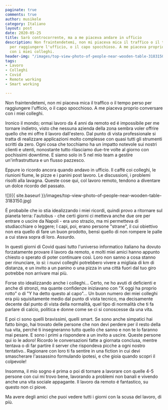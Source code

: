 ```yaml
---
paginate: true
comments: true
author: musikele
category: Italiano
layout: post
date: 2020-05-25
title: Sarò controcorrente, ma a me piaceva andare in ufficio
description: Non fraintendetemi, non mi piaceva mica il traffico o il tempo perso
  per raggiungere l'ufficio, o il capo spocchioso. A me piaceva proprio conversare
  con i miei colleghi.
header-img: "/images/top-view-photo-of-people-near-wooden-table-3183150.jpg"
tags:
- Lavoro
- Colleghi
- Covid
- Remote working
- Smart working

---
```

Non fraintendetemi, non mi piaceva mica il traffico o il tempo perso per raggiungere l'ufficio, o il capo spocchioso. A me piaceva proprio conversare con i miei colleghi.

Ironico il mondo; ormai lavoro da 4 anni da remoto ed é impossibile per me tornare indietro, visto che nessuna azienda della zona sembra voler  offrire quello che mi offre il lavoro dall'estero. Dal punto di vista professionale si tratta di realizzare applicazioni molto complesse con quasi tutti gli strumenti scritti da zero. Ogni cosa che tocchiamo ha un impatto notevole sui nostri clienti e utenti, nonostante tutto rilasciamo due-tre volte al giorno con pochissimi downtime. E siamo solo in 5 nel mio team a gestire un'infrastruttura e un flusso pazzesco.

Eppure io ricordo ancora quando andavo in ufficio. Il caffé coi colleghi, le riunioni fiume, le pizze e i panini post lavoro. Le discussioni, i problemi risolti alla lavagna. Queste cose qui, col lavoro remoto, tendono a diventare un dolce ricordo del passato.

![]({{ site.baseurl }}/images/top-view-photo-of-people-near-wooden-table-3183150.jpg)

É probabile che io stia idealizzando i miei ricordi, quindi provo a ritornare sul pianeta terra: l'autobus - che certi giorni ci metteva anche due ore per entrare o uscire da Napoli - era uno strazio, ma mi permetteva di studiacchiare o leggere; I capi, poi, erano persone "strane", il cui obiettivo non era quello di fare un buon prodotto, bensì quello di non rompere le palle a cui stava sopra di loro. Assurdo.

In questi giorni di Covid quasi tutto l'universo informatico italiano ha dovuto forzatamente provare il lavoro da remoto, e molti miei amici hanno appunto chiesto o sperato di poter continuare così. Loro non sanno a cosa stanno per rinunciare, io si: i nuovi colleghi potrebbero vivere a migliaia di km di distanza, e un invito a un panino o una pizza in una città fuori dal tuo giro potrebbe non arrivare mai più.

Forse sto idealizzando anche i colleghi... Certo, ne ho avuti di deficienti e anche di stronzi, ma quante confidenze iniziavano con "X oggi ha proprio rotto" o di "Y ha detto questo al capo"... Un buon numero dei miei colleghi era più squisitamente medio dal punto di vista tecnico, ma decisamente decente dal punto di vista della normalità, quel tipo di normalità che ti fa parlare di calcio, politica e donne come se ci si conoscesse da una vita.

E poi ci sono quelli bravissimi, quelli smart. Se sono anche simpatici hai fatto bingo, hai trovato delle persone che non devi perdere per il resto della tua vita, perché ti insegneranno tutto quello che sanno e non te lo faranno mai pesare. E sono i primi a rispondere a un invito a uscire. Queste persone qui io le adoro! Ricordo le conversazioni fatte a giornata conclusa, mentre tentava o di far partire il server che rispondeva picche a ogni nostro tentativo.. Ragionare con loro ti fa sentire in una fiction in cui devi smascherare l'assassino formulando ipotesi, e che gioia quando scopri il colpevole!

Insomma, il mio sogno é prima o poi di tornare a lavorare con quelle 4-5 persone con cui mi trovo bene, lavorando a problemi non banali e vivendo anche una vita sociale appagante. Il lavoro da remoto é fantastico, su questo non ci piove.

Ma avere degli amici che puoi vedere tutti i giorni con la scusa del lavoro, di più.